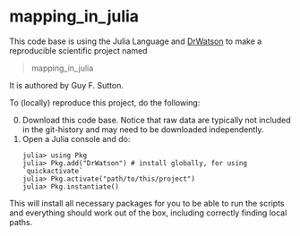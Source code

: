 # mapping_in_julia

This code base is using the Julia Language and [DrWatson](https://juliadynamics.github.io/DrWatson.jl/stable/)
to make a reproducible scientific project named
> mapping_in_julia

It is authored by Guy F. Sutton.

To (locally) reproduce this project, do the following:

0. Download this code base. Notice that raw data are typically not included in the
   git-history and may need to be downloaded independently.
1. Open a Julia console and do:
   ```
   julia> using Pkg
   julia> Pkg.add("DrWatson") # install globally, for using `quickactivate`
   julia> Pkg.activate("path/to/this/project")
   julia> Pkg.instantiate()
   ```

This will install all necessary packages for you to be able to run the scripts and
everything should work out of the box, including correctly finding local paths.
